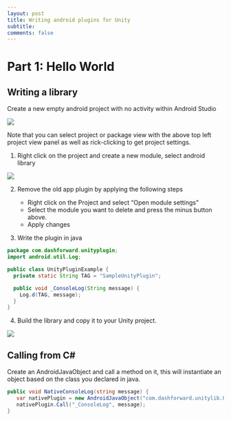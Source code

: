 ```yaml
---
layout: post
title: Writing android plugins for Unity
subtitle: 
comments: false
---
```


# Part 1: Hello World

## Writing a library

Create a new empty android project with no activity within Android Studio

<img src="{{site.baseurl}}/assets/img/writing-android-plugin-001.png">

Note that you can select project or package view with the above top left project view panel as well as rick-clicking to get project settings.

1) Right click on the project and create a new module, select android library

<img src="{{site.baseurl}}/assets/img/writing-android-plugin-002.png">

2) Remove the old app plugin by applying the following steps

    * Right click on the Project and select “Open module settings”
    * Select the module you want to delete and press the minus button above.
    * Apply changes

3) Write the plugin in java

```java
package com.dashforward.unityplugin;
import android.util.Log;

public class UnityPluginExample {
  private static String TAG = "SampleUnityPlugin";

  public void _ConsoleLog(String message) {
    Log.d(TAG, message);
  }
}
```

4) Build the library and copy it to your Unity project.

<img src="{{site.baseurl}}/assets/img/writing-android-plugin-003.png">


## Calling from C#

Create an AndroidJavaObject and call a method on it, this will instantiate an object based on the class you declared in java.

```csharp
public void NativeConsoleLog(string message) {
   var nativePlugin = new AndroidJavaObject("com.dashforward.unitylib.UnityPluginExample");
   nativePlugin.Call("_ConsoleLog", message);
}
```

